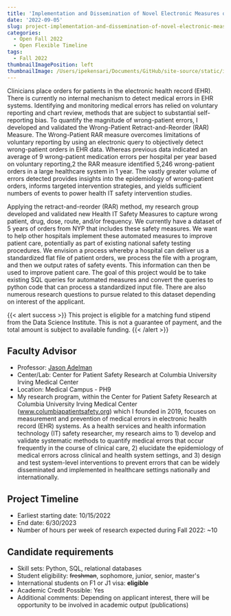```yaml
---
title: 'Implementation and Dissemination of Novel Electronic Measures of Medication Errors'
date: '2022-09-05'
slug: project-implementation-and-dissemination-of-novel-electronic-measures-of-medication-errors
categories:
  - Open Fall 2022 
  - Open Flexible Timeline
tags:
  - Fall 2022
thumbnailImagePosition: left
thumbnailImage: /Users/ipekensari/Documents/GitHub/site-source/static/img/construction.png
---
```

Clinicians place orders for patients in the electronic health record (EHR). There is currently no internal mechanism to detect medical errors in EHR systems. Identifying and monitoring medical errors has relied on voluntary reporting and chart review, methods that are subject to substantial self-reporting bias. To quantify the magnitude of wrong-patient errors, I developed and validated the Wrong-Patient Retract-and-Reorder (RAR) Measure. The Wrong-Patient RAR measure overcomes limitations of voluntary reporting by using an electronic query to objectively detect wrong-patient orders in EHR data. Whereas previous data indicated an average of 9 wrong-patient medication errors per hospital per year based on voluntary reporting,2 the RAR measure identified 5,246 wrong-patient orders in a large healthcare system in 1 year. The vastly greater volume of errors detected provides insights into the epidemiology of wrong-patient orders, informs targeted intervention strategies, and yields sufficient numbers of events to power health IT safety intervention studies.  

<!--more-->



Applying the retract-and-reorder (RAR) method, my research group developed and validated new Health IT Safety Measures to capture wrong patient, drug, dose, route, and/or frequency. We currently have a dataset of 5 years of orders from NYP that includes these safety measures. We want to help other hospitals implement these automated measures to improve patient care, potentially as part of existing national safety testing procedures. We envision a process whereby a hospital can deliver us a standardized flat file of patient orders, we process the file with a program, and then we output rates of safety events. This information can then be used to improve patient care. The goal of this project would be to take existing SQL queries for automated measures and convert the queries to python code that can process a standardized input file. There are also numerous research questions to pursue related to this dataset depending on interest of the applicant. 

{{< alert success >}}
This project is eligible for a matching fund stipend from the Data Science Institute. This is not a guarantee of payment, and the total amount is subject to available funding.
{{< /alert >}}

## Faculty Advisor
+ Professor: [Jason Adelman](www.columbiapatientsafety.org)
+ Center/Lab: Center for Patient Safety Research at Columbia University Irving Medical Center
+ Location: Medical Campus - PH9
+ My research program, within the Center for Patient Safety Research at Columbia University Irving Medical Center (www.columbiapatientsafety.org) which I founded in 2019, focuses on measurement and prevention of medical errors in electronic health record (EHR) systems. As a health services and health information technology (IT) safety researcher, my research aims to 1) develop and validate systematic methods to quantify medical errors that occur frequently in the course of clinical care, 2) elucidate the epidemiology of medical errors across clinical and health system settings, and 3) design and test system-level interventions to prevent errors that can be widely disseminated and implemented in healthcare settings nationally and internationally.

## Project Timeline
+ Earliest starting date: 10/15/2022
+ End date: 6/30/2023
+ Number of hours per week of research expected during Fall 2022: ~10

## Candidate requirements
+ Skill sets: Python, SQL, relational databases
+ Student eligibility: ~~freshman~~, sophomore, junior, senior, master's
+ International students on F1 or J1 visa: **eligible**
+ Academic Credit Possible: Yes
+ Additional comments: Depending on applicant interest, there will be opportunity to be involved in academic output (publications)

